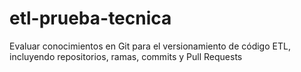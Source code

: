 # etl-prueba-tecnica
Evaluar conocimientos en Git para el versionamiento de código ETL, incluyendo  repositorios, ramas, commits y Pull Requests
